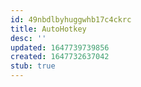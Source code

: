 ```yaml
---
id: 49nbdlbyhuggwhb17c4ckrc
title: AutoHotkey
desc: ''
updated: 1647739739856
created: 1647732637042
stub: true
---
```


